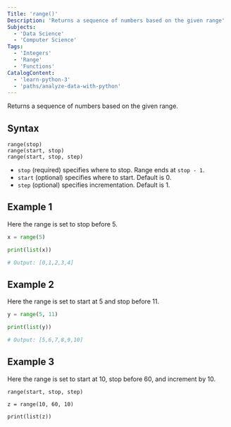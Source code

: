 ```yaml
---
Title: 'range()'
Description: 'Returns a sequence of numbers based on the given range'
Subjects:
  - 'Data Science'
  - 'Computer Science'
Tags:
  - 'Integers'
  - 'Range'
  - 'Functions'
CatalogContent:
  - 'learn-python-3'
  - 'paths/analyze-data-with-python'
---
```


Returns a sequence of numbers based on the given range.

## Syntax

```pseudo
range(stop)
range(start, stop)
range(start, stop, step)
```

- `stop` (required) specifies where to stop. Range ends at `stop - 1`.
- `start` (optional) specifies where to start. Default is 0.
- `step` (optional) specifies incrementation. Default is 1.

## Example 1

Here the range is set to stop before 5.

```python
x = range(5)

print(list(x))

# Output: [0,1,2,3,4]
```

## Example 2

Here the range is set to start at 5 and stop before 11.

```python
y = range(5, 11)

print(list(y))

# Output: [5,6,7,8,9,10]
```

## Example 3

Here the range is set to start at 10, stop before 60, and increment by 10.

`range(start, stop, step)`

```codebyte/py
z = range(10, 60, 10)

print(list(z))
```
